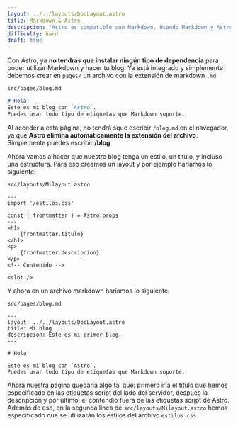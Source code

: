 ```yaml
---
layout: ../../layouts/DocLayout.astro
title: Markdown & Astro
description: "Astro es compatible con Markdown. Usando Markdown y Astro podrás crear tu blog con markdown sin la necesidad de escribir todo en HTML."
difficulty: hard
draft: true
---
```


Con Astro, ya **no tendrás que instalar ningún tipo de dependencia** para poder utilizar Markdown y hacer tu blog. Ya está integrado y simplemente debemos crear en `pages/` un archivo con la extensión de markdown `.md`.

`src/pages/blog.md` 
```md
# Hola!
Este es mi blog con `Astro`.
Puedes usar todo tipo de etiquetas que Markdown soporte. 
```

Al acceder a esta página, no tendrá sque escribir `/blog.md` en el navegador, ya que **Astro elimina automáticamente la extensión del archivo**. Simplemente puedes escribir **/blog**

Ahora vamos a hacer que nuestro blog tenga un estilo, un titulo, y incluso una estructura. Para eso creamos un layout y por ejemplo haríamos lo siguiente:

`src/layouts/Milayout.astro`
```astro
---
import '/estilos.css'

const { frontmatter } = Astro.props
---
<h1>
    {frontmatter.titulo}
</h1>
<p>
    {frontmatter.descripcion}
</p>
<!-- Contenido -->

<slot />
``` 

Y ahora en un archivo markdown haríamos lo siguiente:

`src/pages/blog.md`
```mdx
---
layout: ../../layouts/DocLayout.astro
title: Mi blog
descripcion: Este es mi primer blog.
---

# Hola!

Este es mi blog con `Astro`.
Puedes usar todo tipo de etiquetas que Markdown soporte. 
```  

Ahora nuestra página quedaría algo tal que: primero iría el título que hemos especificado en las etiquetas script del lado del servidor, despues la descripción y por último, el contendio fuera de las etiquetas script de Astro. Además de eso, en la segunda línea de `src/layouts/Milayout.astro` hemos especificado que se utilizarán los estilos del archivo `estilos.css`.